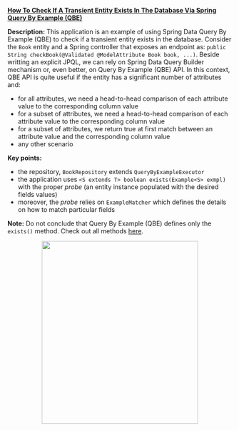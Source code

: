 **[How To Check If A Transient Entity Exists In The Database Via Spring Query By Example (QBE)](https://github.com/AnghelLeonard/Hibernate-SpringBoot/tree/master/HibernateSpringBootExampleApi)**
  
**Description:** This application is an example of using Spring Data Query By Example (QBE) to check if a transient entity exists in the database. Consider the `Book` entity and a Spring controller that exposes an endpoint as: `public String checkBook(@Validated @ModelAttribute Book book, ...)`. Beside writting an explicit JPQL, we can rely on Spring Data Query Builder mechanism or, even better, on Query By Example (QBE) API. In this context, QBE API is quite useful if the entity has a significant number of attributes and:

- for all attributes, we need a head-to-head comparison of each attribute value to the corresponding column value
- for a subset of attributes, we need a head-to-head comparison of each attribute value to the corresponding column value
- for a subset of attributes, we return true at first match between an attribute value and the corresponding column value
- any other scenario

**Key points:**
- the repository, `BookRepository` extends `QueryByExampleExecutor`
- the application uses `<S extends T> boolean exists(Example<S> exmpl)` with the proper *probe* (an entity instance populated with the desired fields values)
- moreover, the *probe* relies on `ExampleMatcher` which defines the details on how to match particular fields

**Note:** Do not conclude that Query By Example (QBE) defines only the `exists()` method. Check out all methods [here](https://docs.spring.io/spring-data/commons/docs/current/api/org/springframework/data/repository/query/QueryByExampleExecutor.html).
     
<a href="https://leanpub.com/java-persistence-performance-illustrated-guide"><p align="center"><img src="https://github.com/AnghelLeonard/Hibernate-SpringBoot/blob/master/Java%20Persistence%20Performance%20Illustrated%20Guide.jpg" height="410" width="350"/></p></a>
